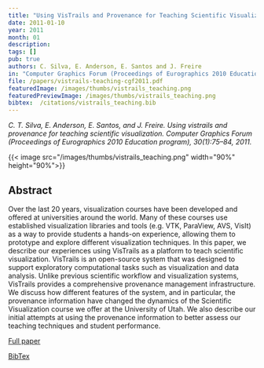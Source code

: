 ```yaml
---
title: "Using VisTrails and Provenance for Teaching Scientific Visualization"
date: 2011-01-10
year: 2011
month: 01
description:
tags: []
pub: true
authors: C. Silva, E. Anderson, E. Santos and J. Freire
in: "Computer Graphics Forum (Proceedings of Eurographics 2010 Education program), Volume 30, Issue 1, pp 75--84"
file: /papers/vistrails-teaching-cgf2011.pdf
featuredImage: /images/thumbs/vistrails_teaching.png
featuredPreviewImage: /images/thumbs/vistrails_teaching.png
bibtex:  /citations/vistrails_teaching.bib
---
```


*C. T. Silva, E. Anderson, E. Santos, and J. Freire. Using vistrails and provenance for teaching scientific visualization. Computer Graphics Forum (Proceedings of Eurographics 2010 Education program), 30(1):75–84, 2011.*

{{< image src="/images/thumbs/vistrails_teaching.png" width="90%" height="90%">}}

## Abstract
Over the last 20 years, visualization courses have been developed and offered at universities around the world. Many of these courses use established visualization libraries and tools (e.g. VTK, ParaView, AVS, VisIt) as a way to provide students a hands-on experience, allowing them to prototype and explore different visualization techniques. In this paper, we describe our experiences using VisTrails as a platform to teach scientific visualization. VisTrails is an open-source system that was designed to support exploratory computational tasks such as visualization and data analysis. Unlike previous scientific workflow and visualization systems, VisTrails provides a comprehensive provenance management infrastructure. We discuss how different features of the system, and in particular, the provenance information have changed the dynamics of the Scientific Visualization course we offer at the University of Utah. We also describe our initial attempts at using the provenance information to better assess our teaching techniques and student performance.

[Full paper](/assets/papers/vistrails-teaching-cgf2011.pdf)

[BibTex](/assets/citations/vistrails_teaching.bib) 